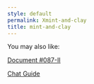 ```yaml
---
style: default
permalink: Xmint-and-clay
title: mint-and-clay
---
```

You may also like:

[Document #087-II](http://scp-wiki.net/document-087-ii)

[Chat Guide](http://scp-wiki.net/chat-guide)
